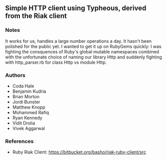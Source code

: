 ## Simple HTTP client using Typheous, derived from the Riak client

### Notes

It works for us, handles a large number operations a day. It hasn't been polished for the public yet. I wanted to get
it up on RubyGems quickly: I was fighting the consquences of Ruby's global mutable namespaces combined with the 
unfortunate choice of naming our library Http and suddenly fighting with http_parser.rb for class Http vs module Http.


### Authors

* Coda Hale
* Benjamin Kudria
* Brian Morton
* Jordi Bunster
* Matthew Knopp
* Mohammed Rafiq
* Ryan Kennedy
* Vidit Drolia
* Vivek Aggarwal

### References

* Ruby Riak Client: https://bitbucket.org/basho/riak-ruby-client/src
